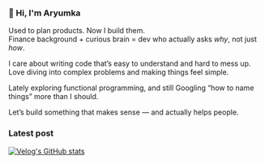 ### 👋 Hi, I'm Aryumka

Used to plan products. Now I build them.  
Finance background + curious brain = dev who actually asks *why*, not just *how*.

I care about writing code that’s easy to understand and hard to mess up.  
Love diving into complex problems and making things feel simple.

Lately exploring functional programming, and still Googling “how to name things” more than I should.

Let’s build something that makes sense — and actually helps people.

### Latest post
[![Velog's GitHub stats](https://velog-readme-stats.vercel.app/api?name=aryumka)](https://velog.io/@aryumka)
